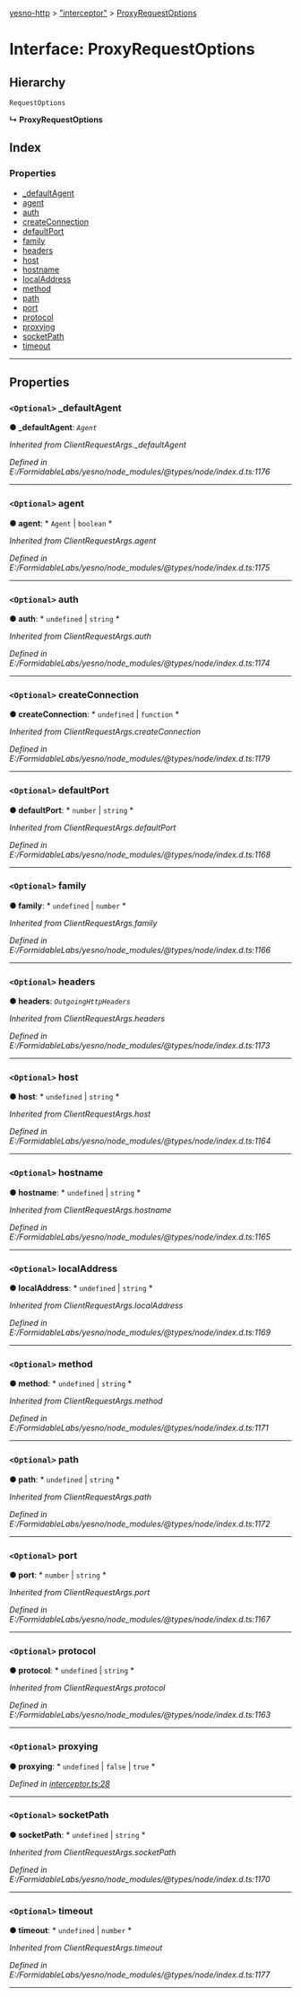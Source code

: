 [yesno-http](../README.md) > ["interceptor"](../modules/_interceptor_.md) > [ProxyRequestOptions](../interfaces/_interceptor_.proxyrequestoptions.md)

# Interface: ProxyRequestOptions

## Hierarchy

 `RequestOptions`

**↳ ProxyRequestOptions**

## Index

### Properties

* [_defaultAgent](_interceptor_.proxyrequestoptions.md#_defaultagent)
* [agent](_interceptor_.proxyrequestoptions.md#agent)
* [auth](_interceptor_.proxyrequestoptions.md#auth)
* [createConnection](_interceptor_.proxyrequestoptions.md#createconnection)
* [defaultPort](_interceptor_.proxyrequestoptions.md#defaultport)
* [family](_interceptor_.proxyrequestoptions.md#family)
* [headers](_interceptor_.proxyrequestoptions.md#headers)
* [host](_interceptor_.proxyrequestoptions.md#host)
* [hostname](_interceptor_.proxyrequestoptions.md#hostname)
* [localAddress](_interceptor_.proxyrequestoptions.md#localaddress)
* [method](_interceptor_.proxyrequestoptions.md#method)
* [path](_interceptor_.proxyrequestoptions.md#path)
* [port](_interceptor_.proxyrequestoptions.md#port)
* [protocol](_interceptor_.proxyrequestoptions.md#protocol)
* [proxying](_interceptor_.proxyrequestoptions.md#proxying)
* [socketPath](_interceptor_.proxyrequestoptions.md#socketpath)
* [timeout](_interceptor_.proxyrequestoptions.md#timeout)

---

## Properties

<a id="_defaultagent"></a>

### `<Optional>` _defaultAgent

**● _defaultAgent**: *`Agent`*

*Inherited from ClientRequestArgs._defaultAgent*

*Defined in E:/FormidableLabs/yesno/node_modules/@types/node/index.d.ts:1176*

___
<a id="agent"></a>

### `<Optional>` agent

**● agent**: * `Agent` &#124; `boolean`
*

*Inherited from ClientRequestArgs.agent*

*Defined in E:/FormidableLabs/yesno/node_modules/@types/node/index.d.ts:1175*

___
<a id="auth"></a>

### `<Optional>` auth

**● auth**: * `undefined` &#124; `string`
*

*Inherited from ClientRequestArgs.auth*

*Defined in E:/FormidableLabs/yesno/node_modules/@types/node/index.d.ts:1174*

___
<a id="createconnection"></a>

### `<Optional>` createConnection

**● createConnection**: * `undefined` &#124; `function`
*

*Inherited from ClientRequestArgs.createConnection*

*Defined in E:/FormidableLabs/yesno/node_modules/@types/node/index.d.ts:1179*

___
<a id="defaultport"></a>

### `<Optional>` defaultPort

**● defaultPort**: * `number` &#124; `string`
*

*Inherited from ClientRequestArgs.defaultPort*

*Defined in E:/FormidableLabs/yesno/node_modules/@types/node/index.d.ts:1168*

___
<a id="family"></a>

### `<Optional>` family

**● family**: * `undefined` &#124; `number`
*

*Inherited from ClientRequestArgs.family*

*Defined in E:/FormidableLabs/yesno/node_modules/@types/node/index.d.ts:1166*

___
<a id="headers"></a>

### `<Optional>` headers

**● headers**: *`OutgoingHttpHeaders`*

*Inherited from ClientRequestArgs.headers*

*Defined in E:/FormidableLabs/yesno/node_modules/@types/node/index.d.ts:1173*

___
<a id="host"></a>

### `<Optional>` host

**● host**: * `undefined` &#124; `string`
*

*Inherited from ClientRequestArgs.host*

*Defined in E:/FormidableLabs/yesno/node_modules/@types/node/index.d.ts:1164*

___
<a id="hostname"></a>

### `<Optional>` hostname

**● hostname**: * `undefined` &#124; `string`
*

*Inherited from ClientRequestArgs.hostname*

*Defined in E:/FormidableLabs/yesno/node_modules/@types/node/index.d.ts:1165*

___
<a id="localaddress"></a>

### `<Optional>` localAddress

**● localAddress**: * `undefined` &#124; `string`
*

*Inherited from ClientRequestArgs.localAddress*

*Defined in E:/FormidableLabs/yesno/node_modules/@types/node/index.d.ts:1169*

___
<a id="method"></a>

### `<Optional>` method

**● method**: * `undefined` &#124; `string`
*

*Inherited from ClientRequestArgs.method*

*Defined in E:/FormidableLabs/yesno/node_modules/@types/node/index.d.ts:1171*

___
<a id="path"></a>

### `<Optional>` path

**● path**: * `undefined` &#124; `string`
*

*Inherited from ClientRequestArgs.path*

*Defined in E:/FormidableLabs/yesno/node_modules/@types/node/index.d.ts:1172*

___
<a id="port"></a>

### `<Optional>` port

**● port**: * `number` &#124; `string`
*

*Inherited from ClientRequestArgs.port*

*Defined in E:/FormidableLabs/yesno/node_modules/@types/node/index.d.ts:1167*

___
<a id="protocol"></a>

### `<Optional>` protocol

**● protocol**: * `undefined` &#124; `string`
*

*Inherited from ClientRequestArgs.protocol*

*Defined in E:/FormidableLabs/yesno/node_modules/@types/node/index.d.ts:1163*

___
<a id="proxying"></a>

### `<Optional>` proxying

**● proxying**: * `undefined` &#124; `false` &#124; `true`
*

*Defined in [interceptor.ts:28](https://github.com/FormidableLabs/yesno/blob/61f406a/src/interceptor.ts#L28)*

___
<a id="socketpath"></a>

### `<Optional>` socketPath

**● socketPath**: * `undefined` &#124; `string`
*

*Inherited from ClientRequestArgs.socketPath*

*Defined in E:/FormidableLabs/yesno/node_modules/@types/node/index.d.ts:1170*

___
<a id="timeout"></a>

### `<Optional>` timeout

**● timeout**: * `undefined` &#124; `number`
*

*Inherited from ClientRequestArgs.timeout*

*Defined in E:/FormidableLabs/yesno/node_modules/@types/node/index.d.ts:1177*

___


